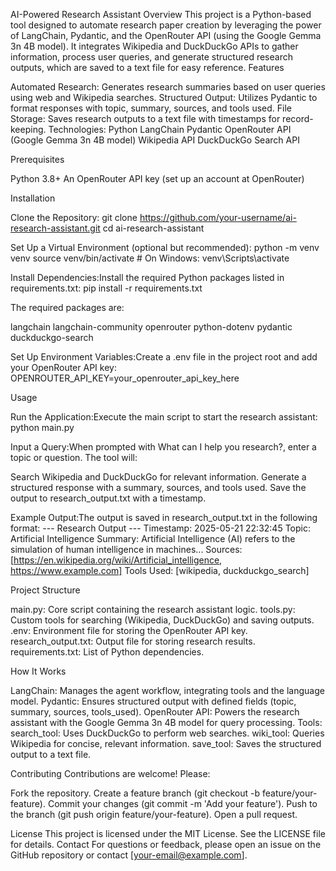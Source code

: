 AI-Powered Research Assistant
Overview
This project is a Python-based tool designed to automate research paper creation by leveraging the power of LangChain, Pydantic, and the OpenRouter API (using the Google Gemma 3n 4B model). It integrates Wikipedia and DuckDuckGo APIs to gather information, process user queries, and generate structured research outputs, which are saved to a text file for easy reference.
Features

Automated Research: Generates research summaries based on user queries using web and Wikipedia searches.
Structured Output: Utilizes Pydantic to format responses with topic, summary, sources, and tools used.
File Storage: Saves research outputs to a text file with timestamps for record-keeping.
Technologies:
Python
LangChain
Pydantic
OpenRouter API (Google Gemma 3n 4B model)
Wikipedia API
DuckDuckGo Search API

Prerequisites

Python 3.8+
An OpenRouter API key (set up an account at OpenRouter)

Installation

Clone the Repository:
git clone https://github.com/your-username/ai-research-assistant.git
cd ai-research-assistant

Set Up a Virtual Environment (optional but recommended):
python -m venv venv
source venv/bin/activate # On Windows: venv\Scripts\activate

Install Dependencies:Install the required Python packages listed in requirements.txt:
pip install -r requirements.txt

The required packages are:

langchain
langchain-community
openrouter
python-dotenv
pydantic
duckduckgo-search

Set Up Environment Variables:Create a .env file in the project root and add your OpenRouter API key:
OPENROUTER_API_KEY=your_openrouter_api_key_here

Usage

Run the Application:Execute the main script to start the research assistant:
python main.py

Input a Query:When prompted with What can I help you research?, enter a topic or question. The tool will:

Search Wikipedia and DuckDuckGo for relevant information.
Generate a structured response with a summary, sources, and tools used.
Save the output to research_output.txt with a timestamp.

Example Output:The output is saved in research_output.txt in the following format:
--- Research Output ---
Timestamp: 2025-05-21 22:32:45
Topic: Artificial Intelligence
Summary: Artificial Intelligence (AI) refers to the simulation of human intelligence in machines...
Sources: [https://en.wikipedia.org/wiki/Artificial_intelligence, https://www.example.com]
Tools Used: [wikipedia, duckduckgo_search]

Project Structure

main.py: Core script containing the research assistant logic.
tools.py: Custom tools for searching (Wikipedia, DuckDuckGo) and saving outputs.
.env: Environment file for storing the OpenRouter API key.
research_output.txt: Output file for storing research results.
requirements.txt: List of Python dependencies.

How It Works

LangChain: Manages the agent workflow, integrating tools and the language model.
Pydantic: Ensures structured output with defined fields (topic, summary, sources, tools_used).
OpenRouter API: Powers the research assistant with the Google Gemma 3n 4B model for query processing.
Tools:
search_tool: Uses DuckDuckGo to perform web searches.
wiki_tool: Queries Wikipedia for concise, relevant information.
save_tool: Saves the structured output to a text file.

Contributing
Contributions are welcome! Please:

Fork the repository.
Create a feature branch (git checkout -b feature/your-feature).
Commit your changes (git commit -m 'Add your feature').
Push to the branch (git push origin feature/your-feature).
Open a pull request.

License
This project is licensed under the MIT License. See the LICENSE file for details.
Contact
For questions or feedback, please open an issue on the GitHub repository or contact [your-email@example.com].
